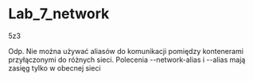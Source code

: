 # Lab_7_network

5z3

Odp. 
Nie można używać aliasów do komunikacji pomiędzy kontenerami przyłączonymi do różnych sieci. Polecenia --network-alias i --alias mają zasięg tylko w obecnej sieci

